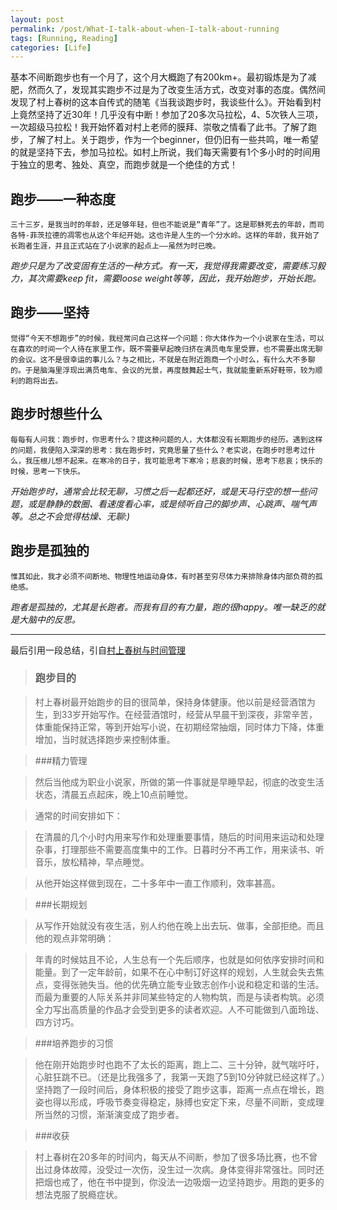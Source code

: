 ```yaml
---
layout: post
permalink: /post/What-I-talk-about-when-I-talk-about-running
tags: [Running, Reading]
categories: [Life]
---
```



基本不间断跑步也有一个月了，这个月大概跑了有200km+。最初锻炼是为了减肥，然而久了，发现其实跑步不过是为了改变生活方式，改变对事的态度。偶然间发现了村上春树的这本自传式的随笔《当我谈跑步时，我谈些什么》。开始看到村上竟然坚持了近30年！几乎没有中断！参加了20多次马拉松，4、5次铁人三项，一次超级马拉松！我开始怀着对村上老师的膜拜、崇敬之情看了此书。了解了跑步，了解了村上。关于跑步，作为一个beginner，但仍旧有一些共鸣，唯一希望的就是坚持下去，参加马拉松。如村上所说，我们每天需要有1个多小时的时间用于独立的思考、独处、真空，而跑步就是一个绝佳的方式！


## 跑步——一种态度

	三十三岁，是我当时的年龄，还足够年轻，但也不能说是“青年”了。这是耶稣死去的年龄，而司各特-菲茨拉德的凋零也从这个年纪开始。这也许是人生的一个分水岭。这样的年龄，我开始了长跑者生涯，并且正式站在了小说家的起点上——虽然为时已晚。
	
*跑步只是为了改变固有生活的一种方式。有一天，我觉得我需要改变，需要练习毅力，其次需要keep fit，需要loose weight等等，因此，我开始跑步，开始长跑。*

## 跑步——坚持

	觉得“今天不想跑步”的时候，我经常问自己这样一个问题：你大体作为一个小说家在生活，可以在喜欢的时间一个人待在家里工作，既不需要早起晚归挤在满员电车里受罪，也不需要出席无聊的会议。这不是很幸运的事儿么？与之相比，不就是在附近跑商一个小时么，有什么大不多聊的。于是脑海里浮现出满员电车、会议的光景，再度鼓舞起士气，我就能重新系好鞋带，较为顺利的跑将出去。

## 跑步时想些什么

	每每有人问我：跑步时，你思考什么？提这种问题的人，大体都没有长期跑步的经历。遇到这样的问题，我便陷入深深的思考：我在跑步时，究竟思量了些什么？老实说，在跑步时思考过什么，我压根儿想不起来。在寒冷的日子，我可能思考下寒冷；悲哀的时候，思考下悲哀；快乐的时候，思考一下快乐。


*开始跑步时，通常会比较无聊，习惯之后一起都还好，或是天马行空的想一些问题，或是静静的数圈、看速度看心率，或是倾听自己的脚步声、心跳声、喘气声等。总之不会觉得枯燥、无聊:)*

## 跑步是孤独的

	惟其如此，我才必须不间断地、物理性地运动身体，有时甚至穷尽体力来排除身体内部负荷的孤绝感。

*跑者是孤独的，尤其是长跑者。而我有目的有力量，跑的很happy。唯一缺乏的就是大脑中的反思。*

---
最后引用一段总结，引自[村上春树与时间管理](http://www.read.org.cn/html/2194-cun-shang-chun-shu-yu-shi-jian-guan-li-1.html "村上春树与时间管理")

> ### 跑步目的

> 村上春树最开始跑步的目的很简单，保持身体健康。他以前是经营酒馆为生，到33岁开始写作。在经营酒馆时，经营从早晨干到深夜，非常辛苦，体重能保持正常，等到开始写小说，在初期经常抽烟，同时体力下降，体重增加，当时就选择跑步来控制体重。

> ###精力管理

> 然后当他成为职业小说家，所做的第一件事就是早睡早起，彻底的改变生活状态，清晨五点起床，晚上10点前睡觉。

> 通常的时间安排如下：

> 在清晨的几个小时内用来写作和处理重要事情，随后的时间用来运动和处理杂事，打理那些不需要高度集中的工作。日暮时分不再工作，用来读书、听音乐，放松精神，早点睡觉。

> 从他开始这样做到现在，二十多年中一直工作顺利，效率甚高。

> ###长期规划

> 从写作开始就没有夜生活，别人约他在晚上出去玩、做事，全部拒绝。而且他的观点非常明确：

> 年青的时候姑且不论，人生总有一个先后顺序，也就是如何依序安排时间和能量。到了一定年龄前，如果不在心中制订好这样的规划，人生就会失去焦点，变得张驰失当。他的优先确立能专业致志创作小说和稳定和谐的生活。而最为重要的人际关系并非同某些特定的人物构筑，而是与读者构筑。必须全力写出高质量的作品才会受到更多的读者欢迎。人不可能做到八面玲珑、四方讨巧。

> ###培养跑步的习惯

> 他在刚开始跑步时也跑不了太长的距离，跑上二、三十分钟，就气喘吁吁，心脏狂跳不已。（还是比我强多了，我第一天跑了5到10分钟就已经这样了。）坚持跑了一段时间后，身体积极的接受了跑步这事，距离一点点在增长，跑姿也得以形成，呼吸节奏变得稳定，脉搏也安定下来，尽量不间断，变成理所当然的习惯，渐渐演变成了跑步者。

> ###收获

> 村上春树在20多年的时间内，每天从不间断，参加了很多场比赛，也不曾出过身体故障，没受过一次伤，没生过一次病。身体变得非常强壮。同时还把烟也戒了，他在书中提到，你没法一边吸烟一边坚持跑步。用跑的更多的想法克服了脱瘾症状。

